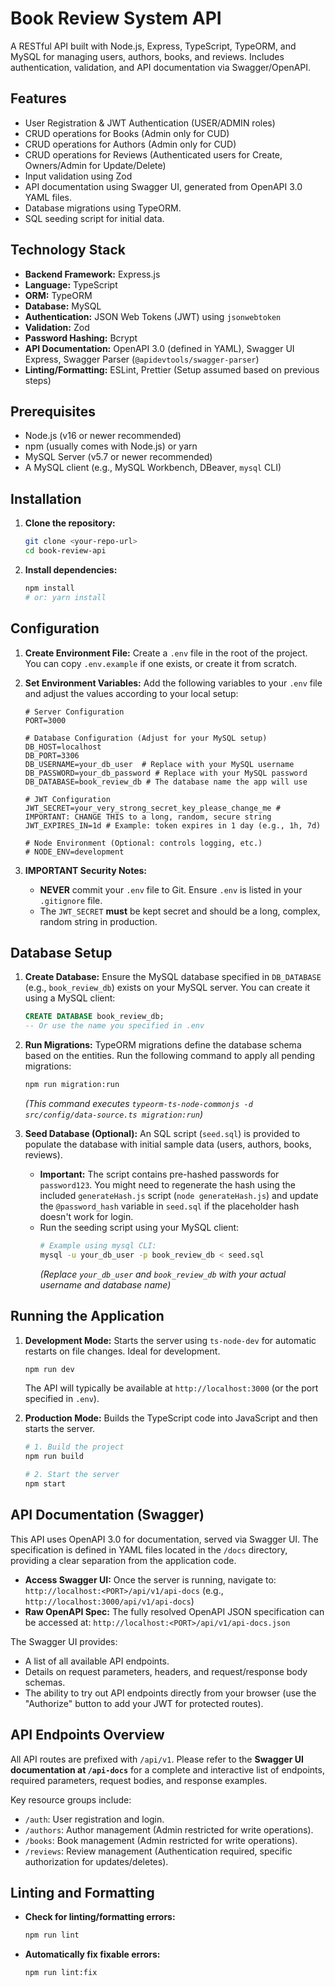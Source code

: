 # Book Review System API

A RESTful API built with Node.js, Express, TypeScript, TypeORM, and MySQL for managing users, authors, books, and reviews. Includes authentication, validation, and API documentation via Swagger/OpenAPI.

## Features

*   User Registration & JWT Authentication (USER/ADMIN roles)
*   CRUD operations for Books (Admin only for CUD)
*   CRUD operations for Authors (Admin only for CUD)
*   CRUD operations for Reviews (Authenticated users for Create, Owners/Admin for Update/Delete)
*   Input validation using Zod
*   API documentation using Swagger UI, generated from OpenAPI 3.0 YAML files.
*   Database migrations using TypeORM.
*   SQL seeding script for initial data.

## Technology Stack

*   **Backend Framework:** Express.js
*   **Language:** TypeScript
*   **ORM:** TypeORM
*   **Database:** MySQL
*   **Authentication:** JSON Web Tokens (JWT) using `jsonwebtoken`
*   **Validation:** Zod
*   **Password Hashing:** Bcrypt
*   **API Documentation:** OpenAPI 3.0 (defined in YAML), Swagger UI Express, Swagger Parser (`@apidevtools/swagger-parser`)
*   **Linting/Formatting:** ESLint, Prettier (Setup assumed based on previous steps)

## Prerequisites

*   Node.js (v16 or newer recommended)
*   npm (usually comes with Node.js) or yarn
*   MySQL Server (v5.7 or newer recommended)
*   A MySQL client (e.g., MySQL Workbench, DBeaver, `mysql` CLI)

## Installation

1.  **Clone the repository:**
    ```bash
    git clone <your-repo-url>
    cd book-review-api
    ```
2.  **Install dependencies:**
    ```bash
    npm install
    # or: yarn install
    ```

## Configuration

1.  **Create Environment File:**
    Create a `.env` file in the root of the project. You can copy `.env.example` if one exists, or create it from scratch.

2.  **Set Environment Variables:**
    Add the following variables to your `.env` file and adjust the values according to your local setup:

    ```dotenv
    # Server Configuration
    PORT=3000

    # Database Configuration (Adjust for your MySQL setup)
    DB_HOST=localhost
    DB_PORT=3306
    DB_USERNAME=your_db_user  # Replace with your MySQL username
    DB_PASSWORD=your_db_password # Replace with your MySQL password
    DB_DATABASE=book_review_db # The database name the app will use

    # JWT Configuration
    JWT_SECRET=your_very_strong_secret_key_please_change_me # IMPORTANT: CHANGE THIS to a long, random, secure string
    JWT_EXPIRES_IN=1d # Example: token expires in 1 day (e.g., 1h, 7d)

    # Node Environment (Optional: controls logging, etc.)
    # NODE_ENV=development
    ```

3.  **IMPORTANT Security Notes:**
    *   **NEVER** commit your `.env` file to Git. Ensure `.env` is listed in your `.gitignore` file.
    *   The `JWT_SECRET` **must** be kept secret and should be a long, complex, random string in production.

## Database Setup

1.  **Create Database:**
    Ensure the MySQL database specified in `DB_DATABASE` (e.g., `book_review_db`) exists on your MySQL server. You can create it using a MySQL client:
    ```sql
    CREATE DATABASE book_review_db;
    -- Or use the name you specified in .env
    ```

2.  **Run Migrations:**
    TypeORM migrations define the database schema based on the entities. Run the following command to apply all pending migrations:
    ```bash
    npm run migration:run
    ```
    *(This command executes `typeorm-ts-node-commonjs -d src/config/data-source.ts migration:run`)*

3.  **Seed Database (Optional):**
    An SQL script (`seed.sql`) is provided to populate the database with initial sample data (users, authors, books, reviews).
    *   **Important:** The script contains pre-hashed passwords for `password123`. You might need to regenerate the hash using the included `generateHash.js` script (`node generateHash.js`) and update the `@password_hash` variable in `seed.sql` if the placeholder hash doesn't work for login.
    *   Run the seeding script using your MySQL client:
        ```bash
        # Example using mysql CLI:
        mysql -u your_db_user -p book_review_db < seed.sql
        ```
        *(Replace `your_db_user` and `book_review_db` with your actual username and database name)*

## Running the Application

1.  **Development Mode:**
    Starts the server using `ts-node-dev` for automatic restarts on file changes. Ideal for development.
    ```bash
    npm run dev
    ```
    The API will typically be available at `http://localhost:3000` (or the port specified in `.env`).

2.  **Production Mode:**
    Builds the TypeScript code into JavaScript and then starts the server.
    ```bash
    # 1. Build the project
    npm run build

    # 2. Start the server
    npm start
    ```

## API Documentation (Swagger)

This API uses OpenAPI 3.0 for documentation, served via Swagger UI. The specification is defined in YAML files located in the `/docs` directory, providing a clear separation from the application code.

*   **Access Swagger UI:** Once the server is running, navigate to:
    `http://localhost:<PORT>/api/v1/api-docs` (e.g., `http://localhost:3000/api/v1/api-docs`)
*   **Raw OpenAPI Spec:** The fully resolved OpenAPI JSON specification can be accessed at:
    `http://localhost:<PORT>/api/v1/api-docs.json`

The Swagger UI provides:
*   A list of all available API endpoints.
*   Details on request parameters, headers, and request/response body schemas.
*   The ability to try out API endpoints directly from your browser (use the "Authorize" button to add your JWT for protected routes).

## API Endpoints Overview

All API routes are prefixed with `/api/v1`. Please refer to the **Swagger UI documentation at `/api-docs`** for a complete and interactive list of endpoints, required parameters, request bodies, and response examples.

Key resource groups include:
*   `/auth`: User registration and login.
*   `/authors`: Author management (Admin restricted for write operations).
*   `/books`: Book management (Admin restricted for write operations).
*   `/reviews`: Review management (Authentication required, specific authorization for updates/deletes).

## Linting and Formatting

*   **Check for linting/formatting errors:**
    ```bash
    npm run lint
    ```
*   **Automatically fix fixable errors:**
    ```bash
    npm run lint:fix
    ```